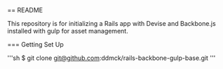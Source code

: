 == README

This repository is for initializing a Rails app with Devise and Backbone.js installed with gulp for asset management.

=== Getting Set Up

'''sh
$ git clone git@github.com:ddmck/rails-backbone-gulp-base.git
'''

